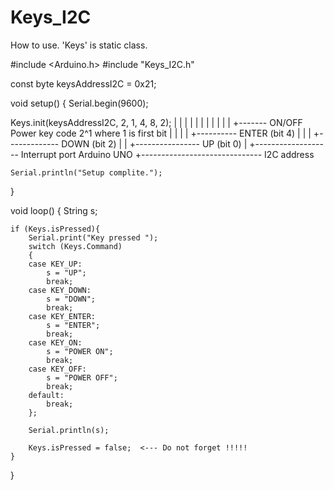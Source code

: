 # Keys_I2C

How to use.
'Keys' is static class.

#include <Arduino.h>
#include "Keys_I2C.h"

const byte keysAddressI2C = 0x21;

void setup()
{
	Serial.begin(9600);
  
  Keys.init(keysAddressI2C, 2, 1, 4, 8, 2);
								 |          |  |  |  |  |
								 |          |  |  |  |  +------- ON/OFF Power key code 2^1 where 1 is first bit
								 |          |  |  |  +---------- ENTER (bit 4) 
								 |          |  |  +------------- DOWN (bit 2)
								 |          |  +---------------- UP (bit 0)
								 |          +------------------- Interrupt port Arduino UNO
								 +------------------------------ I2C address

	Serial.println("Setup complite.");
}

void loop()
{
	String s;

	if (Keys.isPressed){
		Serial.print("Key pressed ");
		switch (Keys.Command)
		{
		case KEY_UP:
			s = "UP";		
			break;
		case KEY_DOWN:
			s = "DOWN";
			break;
		case KEY_ENTER:
			s = "ENTER";
			break;
		case KEY_ON:
			s = "POWER ON";
			break;
		case KEY_OFF:
			s = "POWER OFF";
			break;
		default:
			break;
		};

		Serial.println(s);

		Keys.isPressed = false;  <--- Do not forget !!!!!
	}
}
